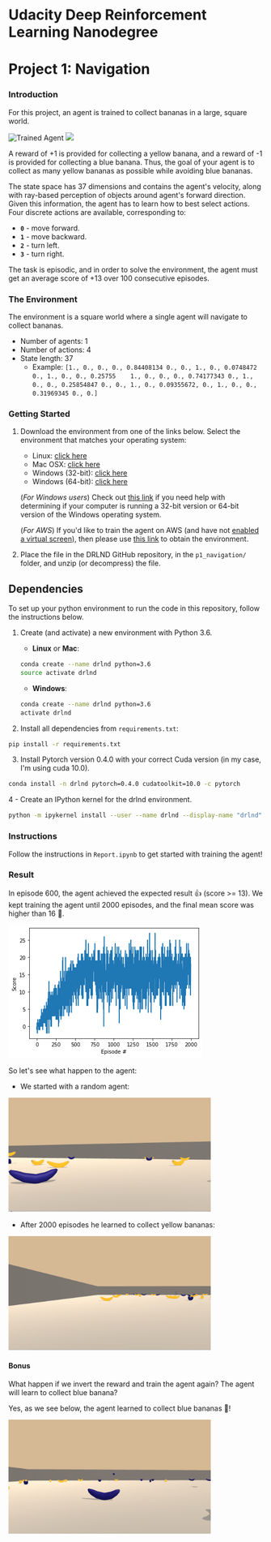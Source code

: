 [//]: # (Image References)

[image1]: https://user-images.githubusercontent.com/10624937/42135619-d90f2f28-7d12-11e8-8823-82b970a54d7e.gif "Trained Agent"
[chart_yellow]: assets/chart_yellow.png

# Udacity Deep Reinforcement Learning Nanodegree

# Project 1: Navigation

### Introduction

For this project, an agent is trained to collect bananas in a large, square world.  

![Trained Agent][image1] <img src="https://github.com/Unity-Technologies/ml-agents/raw/master/docs/images/banana.png" width="284">


A reward of +1 is provided for collecting a yellow banana, and a reward of -1 is provided for collecting a blue banana.  Thus, the goal of your agent is to collect as many yellow bananas as possible while avoiding blue bananas.  

The state space has 37 dimensions and contains the agent's velocity, along with ray-based perception of objects around agent's forward direction.  Given this information, the agent has to learn how to best select actions.  Four discrete actions are available, corresponding to:
- **`0`** - move forward.
- **`1`** - move backward.
- **`2`** - turn left.
- **`3`** - turn right.

The task is episodic, and in order to solve the environment, the agent must get an average score of +13 over 100 consecutive episodes.

### The Environment

The environment is a square world where a single agent will navigate to collect bananas.

* Number of agents: 1
* Number of actions: 4
* State length: 37
  * Example: `[1., 0., 0., 0., 0.84408134 0., 0., 1., 0., 0.0748472  0., 1., 0., 0., 0.25755    1., 0., 0., 0., 0.74177343 0., 1., 0., 0., 0.25854847 0., 0., 1., 0., 0.09355672, 0., 1., 0., 0., 0.31969345 0., 0.]`

### Getting Started

1. Download the environment from one of the links below.  Select the environment that matches your operating system:
    - Linux: [click here](https://s3-us-west-1.amazonaws.com/udacity-drlnd/P1/Banana/Banana_Linux.zip)
    - Mac OSX: [click here](https://s3-us-west-1.amazonaws.com/udacity-drlnd/P1/Banana/Banana.app.zip)
    - Windows (32-bit): [click here](https://s3-us-west-1.amazonaws.com/udacity-drlnd/P1/Banana/Banana_Windows_x86.zip)
    - Windows (64-bit): [click here](https://s3-us-west-1.amazonaws.com/udacity-drlnd/P1/Banana/Banana_Windows_x86_64.zip)
    
    (_For Windows users_) Check out [this link](https://support.microsoft.com/en-us/help/827218/how-to-determine-whether-a-computer-is-running-a-32-bit-version-or-64) if you need help with determining if your computer is running a 32-bit version or 64-bit version of the Windows operating system.

    (_For AWS_) If you'd like to train the agent on AWS (and have not [enabled a virtual screen](https://github.com/Unity-Technologies/ml-agents/blob/master/docs/Training-on-Amazon-Web-Service.md)), then please use [this link](https://s3-us-west-1.amazonaws.com/udacity-drlnd/P1/Banana/Banana_Linux_NoVis.zip) to obtain the environment.

2. Place the file in the DRLND GitHub repository, in the `p1_navigation/` folder, and unzip (or decompress) the file. 

## Dependencies

To set up your python environment to run the code in this repository, follow the instructions below.

1. Create (and activate) a new environment with Python 3.6.

	- __Linux__ or __Mac__: 
	```bash
	conda create --name drlnd python=3.6
	source activate drlnd
	```
	- __Windows__: 
	```bash
	conda create --name drlnd python=3.6 
	activate drlnd
	```

2. Install all dependencies from `requirements.txt`:

```bash
pip install -r requirements.txt
```

3. Install Pytorch version 0.4.0 with your correct Cuda version (in my case, I'm using cuda 10.0).

```bash
conda install -n drlnd pytorch=0.4.0 cudatoolkit=10.0 -c pytorch
```

4 - Create an IPython kernel for the drlnd environment.

```bash
python -m ipykernel install --user --name drlnd --display-name "drlnd"
```

### Instructions

Follow the instructions in `Report.ipynb` to get started with training the agent!

### Result

In episode 600, the agent achieved the expected result :+1: (score >= 13). We kept training the agent until 2000 episodes, and the final mean score was higher than 16 :rocket:.

![Chart result yellow][chart_yellow]

So let's see what happen to the agent:

* We started with a random agent:
<img src="assets/random_agent.gif" width="400">

* After 2000 episodes he learned to collect yellow bananas:
<img src="assets/agent_yellow.gif" width="400">

#### Bonus

What happen if we invert the reward and train the agent again? The agent will learn to collect blue banana?

Yes, as we see below, the agent learned to collect blue bananas :metal:! 

<img src="assets/agent_blue.gif" width="400">
